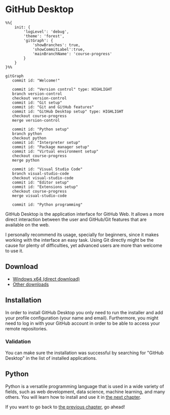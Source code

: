 # GitHub Desktop

```mermaid
%%{
    init: {
        'logLevel': 'debug',
        'theme': 'forest',
        'gitGraph': {
            'showBranches': true,
            'showCommitLabel':true,
            'mainBranchName': 'course-progress'
        }
    }
}%%

gitGraph
   commit id: "Welcome!"

   commit id: "Version control" type: HIGHLIGHT
   branch version-control
   checkout version-control
   commit id: "Git setup"
   commit id: "Git and GitHub features"
   commit id: "GitHub Desktop setup" type: HIGHLIGHT
   checkout course-progress
   merge version-control

   commit id: "Python setup"
   branch python
   checkout python
   commit id: "Interpreter setup"
   commit id: "Package manager setup"
   commit id: "Virtual environment setup"
   checkout course-progress
   merge python

   commit id: "Visual Studio Code"
   branch visual-studio-code
   checkout visual-studio-code
   commit id: "Editor setup"
   commit id: "Extensions setup"
   checkout course-progress
   merge visual-studio-code

   commit id: "Python programming"
```

GitHub Desktop is the application interface for GitHub Web. It allows a more direct interaction between the user and GitHub/Git features that are available on the web.

I personally recommend its usage, specially for beginners, since it makes working with the interface an easy task. Using Git directly might be the cause for plenty of difficulties, yet advanced users are more than welcome to use it.

## Download

* [Windows x64 (direct download)](https://central.github.com/deployments/desktop/desktop/latest/win32)
* [Other downloads](https://desktop.github.com/)

## Installation

In order to install GitHub Desktop you only need to run the installer and add your profile configuration (your name and email). Furthermore, you might need to log in with your GitHub account in order to be able to access your remote repositories.

### Validation

You can make sure the installation was successful by searching for "GitHub Desktop" in the list of installed applications.

## Python

Python is a versatile programming language that is used in a wide variety of fields, such as web development, data science, machine learning, and many others. You will learn how to install and use it in [the next chapter](/docs/python/interpreter/README.md).

If you want to go back to [the previous chapter](../github/SETUP.md), go ahead!
